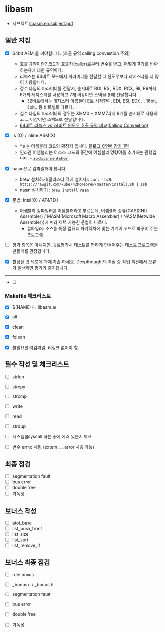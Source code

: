 # libasm


- 서브젝트 [libasm.en.subject.pdf](https://github.com/yeosong1/yeosong1.github.io/files/5485720/en.subject.2.pdf)

## 일반 지침

- [x] 64bit ASM 을 써야합니다. (호출 규약 calling convention 주의)
  - [호출 규약](https://ko.wikipedia.org/wiki/%ED%98%B8%EC%B6%9C_%EA%B7%9C%EC%95%BD)이란? 코드가 호출자(caller)로부터 변수를 받고, 어떻게 결과를 반환하는지에 대한 규약이다. 
  - 리눅스는 64비트 모드에서 파라미터를 전달할 때 윈도우보다 레지스터를 더 많이 사용합니다.
  - 정수 타입의 파라미터를 전달시, 순서대로 RDI, RSI, RDX, RCX, R8, R9까지 6개의 레지스터를 사용하고 7개 이상이면 스택을 통해 전달합니다.
    - 32비트에서는 레지스터 이름들이 E로 시작한다. EDI, ESI, EDX ... 16bit, 8bit.. 등 비트별로 다르다.
  - 실수 타입의 파라미터의 경우는 XMM0 ~ XMM7까지 8개를 순서대로 사용하고 그 이상이면 스택으로 전달합니다.
  - [64비트 리눅스 vs 64비트 윈도우 호출 규약 비교(Calling Convention)](https://kkamagui.tistory.com/811)

- [x] .s (O) / inline ASM(X)
  - *.s 는 어셈블리 코드의 확장자 입니다. [블로그 C언어 강좌 1편](https://blog.hexabrain.net/2)
  - 인라인 어셈블리는 C 소스 코드의 중간에 어셈블리 명령어를 추가하는 관행입니다. - [sodocumentation](https://sodocumentation.net/ko/c/topic/4263/%EC%9D%B8%EB%9D%BC%EC%9D%B8-%EC%96%B4%EC%85%88%EB%B8%94%EB%A6%AC)
- [x] nasm으로 컴파일해야 합니다.
  - brew 설치하기(클러스터 맥에 설치시): `curl -fsSL https://rawgit.com/kube/42homebrew/master/install.sh | zsh`
  - nasm 설치하기 : `brew install nasm`
- [x] 문법: Intel(O) / AT&T(X)
  - 어셈블리 컴파일러를 어셈블러라고 부르는데, 어셈블러 종류(GAS(GNU Assembler) / MASM(Microsoft Macro Assembler) / NASM(Netwide Assembler))에 따라
    채택 가능한 문법이 다르다.
    - 컴파일러: 소스를 특정 컴퓨터 아키텍쳐에 맞는 기계어 코드로 바꾸어 주는 프로그램


- [ ] 평가 항목은 아니지만, 동료평가시 테스트를 편하게 만들어주는 테스트 프로그램을 만들기를 권장합니다.
- [x] 할당된 깃 레포에 과제 제출 하세요. Deepthought의 채점 중 작업 섹션에서 오류가 발생하면 평가가 중지됩니다.

--------------------------

- [ ] 




### Makefile 체크리스트

- [x] $(NAME) (= libasm.a)
- [x] all
- [x] clean
- [x] fclean
- [x] 불필요한 리컴파일, 리링크 없어야 함.




## 필수 작성 및 체크리스트

- [ ] strlen
- [ ] strcpy
- [ ] strcmp
- [ ] write
- [ ] read
- [ ] strdup

- [ ] 시스템콜syscall 하는 중에 에러 있는지 체크
- [ ] 변수 errno 세팅 (extern ___error 사용 가능)

## 최종 점검

- [ ] segmentation fault
- [ ] bus error
- [ ] double free
- [ ] 가독성

## 보너스 작성

- [ ] atoi_base
- [ ] list_push_front
- [ ] list_size
- [ ] list_sort
- [ ] list_remove_if

## 보너스 최종 점검

- [ ] rule bonus
- [ ] _bonus.c / _bonus.h
- [ ] segmentation fault
- [ ] bus error
- [ ] double free
- [ ] 가독성



